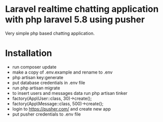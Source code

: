 # Laravel realtime chatting application with php laravel 5.8 using pusher

Very simple php based chatting application.

# Installation
* run composer update
* make a copy of .env.example and rename to .env
* php artisan key:generate
* put database credentials in .env file
* run php artisan migrate
* to insert users and messages data run php artisan tinker
* factory(App\User::class, 30)->create();
* factory(App\Message::class, 500)->create();
* login to https://pusher.com/ and create new app
* put pusher credentials to .env file
